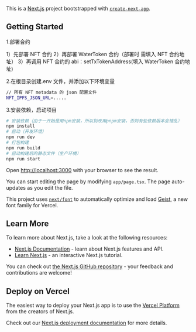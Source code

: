 This is a [Next.js](https://nextjs.org) project bootstrapped with [`create-next-app`](https://nextjs.org/docs/app/api-reference/cli/create-next-app).

## Getting Started

1.部署合约

1）先部署 NFT 合约
2）再部署 WaterToken 合约（部署时 需填入 NFT 合约地址）
3）再调用 NFT 合约的 abi：setTxTokenAddress(填入 WaterToken 合约地址)

2.在根目录创建.env 文件，并添加以下环境变量

```bash
// 所有 NFT metadata 的 json 配置文件
NFT_IPFS_JSON_URL=.....
```

3.安装依赖，启动项目

```bash
# 安装依赖（由于一开始是用npm安装，所以别改用pnpm安装，否则有些依赖版本会错乱）
npm install
# 启动（开发环境）
npm run dev
# 打包构建
npm run build
# 启动构建后的静态文件（生产环境）
npm run start
```

Open [http://localhost:3000](http://localhost:3000) with your browser to see the result.

You can start editing the page by modifying `app/page.tsx`. The page auto-updates as you edit the file.

This project uses [`next/font`](https://nextjs.org/docs/app/building-your-application/optimizing/fonts) to automatically optimize and load [Geist](https://vercel.com/font), a new font family for Vercel.

## Learn More

To learn more about Next.js, take a look at the following resources:

- [Next.js Documentation](https://nextjs.org/docs) - learn about Next.js features and API.
- [Learn Next.js](https://nextjs.org/learn) - an interactive Next.js tutorial.

You can check out [the Next.js GitHub repository](https://github.com/vercel/next.js) - your feedback and contributions are welcome!

## Deploy on Vercel

The easiest way to deploy your Next.js app is to use the [Vercel Platform](https://vercel.com/new?utm_medium=default-template&filter=next.js&utm_source=create-next-app&utm_campaign=create-next-app-readme) from the creators of Next.js.

Check out our [Next.js deployment documentation](https://nextjs.org/docs/app/building-your-application/deploying) for more details.

